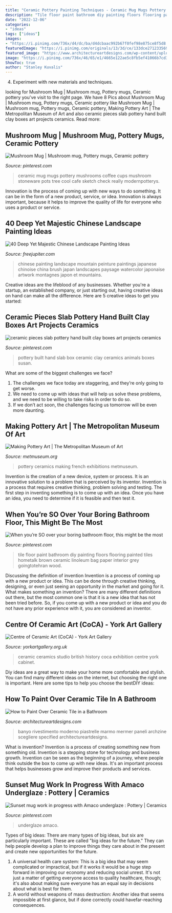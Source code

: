 ```yaml
---
title: "Ceramic Pottery Painting Techniques - Ceramic Mug Mugs Pottery Mushrooms Coffee Cups Mushroom Stoneware Pots Tree Cool Cafe Sketch Check Really Modernpotterys"
description: "Tile floor paint bathroom diy painting floors flooring painted tiles hometalk brown ceramic linoleum bag paper interior grey goingtotehran wood"
date: "2022-12-06"
categories:
- "ideas"
tags: ["ideas"]
images:
- "https://i.pinimg.com/736x/d4/dc/ba/d4dcbaac992b67f0fef98e875ce8f5d8.jpg"
featuredImage: "https://i.pinimg.com/originals/13/3d/ce/133dce27123356939422c68b0d8226a0.jpg"
featured_image: "https://www.architectureartdesigns.com/wp-content/uploads/2016/05/8-52.jpg"
image: "https://i.pinimg.com/736x/46/65/e1/4665e122ae5c8fb5ef41066b7cd39659.jpg"
ShowToc: true
author: "Stanley Kuvalis"
---
```



4. Experiment with new materials and techniques.

	

		
looking for Mushroom Mug | Mushroom mug, Pottery mugs, Ceramic pottery you've visit to the right page. We have 8 Pics about Mushroom Mug | Mushroom mug, Pottery mugs, Ceramic pottery like Mushroom Mug | Mushroom mug, Pottery mugs, Ceramic pottery, Making Pottery Art | The Metropolitan Museum of Art and also ceramic pieces slab pottery hand built clay boxes art projects ceramics. Read more:
		
    
## Mushroom Mug | Mushroom Mug, Pottery Mugs, Ceramic Pottery

<img loading=lazy src="https://i.pinimg.com/originals/13/3d/ce/133dce27123356939422c68b0d8226a0.jpg" onerror="this.onerror=null;this.src='https://tse2.mm.bing.net/th?id=OIP.Vxttz7AACnf3Z9-a9NFkuwHaLH&amp;pid=15.1';" alt="Mushroom Mug | Mushroom mug, Pottery mugs, Ceramic pottery">

_Source: pinterest.com_

>ceramic mug mugs pottery mushrooms coffee cups mushroom stoneware pots tree cool cafe sketch check really modernpotterys. 

	

Innovation is the process of coming up with new ways to do something. It can be in the form of a new product, service, or idea. Innovation is always important, because it helps to improve the quality of life for everyone who uses a product or service.

    
## 40 Deep Yet Majestic Chinese Landscape Painting Ideas

<img loading=lazy src="http://www.freejupiter.com/wp-content/uploads/2018/04/Chinese-Landscape-Painting-Ideas-15.jpg" onerror="this.onerror=null;this.src='https://tse4.mm.bing.net/th?id=OIP.5_jhMkWayE_Z1I_4M741lgHaKr&amp;pid=15.1';" alt="40 Deep Yet Majestic Chinese Landscape Painting Ideas">

_Source: freejupiter.com_

>chinese painting landscape mountain peinture paintings japanese chinoise china brush japan landscapes paysage watercolor japonaise artwork montagnes japon et mountains. 

	

Creative ideas are the lifeblood of any businesses. Whether you're a startup, an established company, or just starting out, having creative ideas on hand can make all the difference. Here are 5 creative ideas to get you started: 

    
## Ceramic Pieces Slab Pottery Hand Built Clay Boxes Art Projects Ceramics

<img loading=lazy src="https://i.pinimg.com/736x/9a/4e/cd/9a4ecd5eae1ae9bbca724b3c53a568c1.jpg" onerror="this.onerror=null;this.src='https://tse1.mm.bing.net/th?id=OIP.jTEQoDNyeyUmTvFFGkNy6QHaJ3&amp;pid=15.1';" alt="ceramic pieces slab pottery hand built clay boxes art projects ceramics">

_Source: pinterest.com_

>pottery built hand slab box ceramic clay ceramics animals boxes susan. 

	

What are some of the biggest challenges we face?
1. The challenges we face today are staggering, and they’re only going to get worse.
2. We need to come up with ideas that will help us solve these problems, and we need to be willing to take risks in order to do so.
3. If we don’t act soon, the challenges facing us tomorrow will be even more daunting.

    
## Making Pottery Art | The Metropolitan Museum Of Art

<img loading=lazy src="http://www.metmuseum.org/-/media/images/exhibitions/2014/making-pottery-art/makingpotteryart_webasset_1535x1535.jpg" onerror="this.onerror=null;this.src='https://tse4.mm.bing.net/th?id=OIP.jGGLtDn_w1NW5Q2dtpZPpgHaHa&amp;pid=15.1';" alt="Making Pottery Art | The Metropolitan Museum of Art">

_Source: metmuseum.org_

>pottery ceramics making french exhibitions metmuseum. 

	

Invention is the creation of a new device, system or process. It is an innovative solution to a problem that is perceived by its inventor. Invention is a process that requires creative thinking, problem solving and testing. The first step in inventing something is to come up with an idea. Once you have an idea, you need to determine if it is feasible and then test it.

    
## When You’re SO Over Your Boring Bathroom Floor, This Might Be The Most

<img loading=lazy src="https://i.pinimg.com/736x/46/65/e1/4665e122ae5c8fb5ef41066b7cd39659.jpg" onerror="this.onerror=null;this.src='https://tse4.mm.bing.net/th?id=OIP.uhrq73GziBvZEXfP9GZFzwHaJ3&amp;pid=15.1';" alt="When you’re SO over your boring bathroom floor, this might be the most">

_Source: pinterest.com_

>tile floor paint bathroom diy painting floors flooring painted tiles hometalk brown ceramic linoleum bag paper interior grey goingtotehran wood. 

	

Discussing the definition of invention
Invention is a process of coming up with a new product or idea. This can be done through creative thinking, designing, or even just seeing an opportunity in the market and going for it. What makes something an invention? There are many different definitions out there, but the most common one is that it is a new idea that has not been tried before. So, if you come up with a new product or idea and you do not have any prior experience with it, you are considered an inventor.

    
## Centre Of Ceramic Art (CoCA) - York Art Gallery

<img loading=lazy src="https://www.yorkartgallery.org.uk/wp-content/uploads/sites/5/2015/07/Murray-Cabinet-3-1280x853.jpg" onerror="this.onerror=null;this.src='https://tse1.mm.bing.net/th?id=OIP.eHWmL-jdUV2yRseqMeKIcQHaE7&amp;pid=15.1';" alt="Centre of Ceramic Art (CoCA) - York Art Gallery">

_Source: yorkartgallery.org.uk_

>ceramic ceramics studio british history coca exhibition centre york cabinet. 

	

Diy ideas are a great way to make your home more comfortable and stylish. You can find many different ideas on the internet, but choosing the right one is important. Here are some tips to help you choose the bestDIY ideas:

    
## How To Paint Over Ceramic Tile In A Bathroom

<img loading=lazy src="https://www.architectureartdesigns.com/wp-content/uploads/2016/05/8-52.jpg" onerror="this.onerror=null;this.src='https://tse1.mm.bing.net/th?id=OIP.2cCKx9ImOquel_HLK4BSSQHaFj&amp;pid=15.1';" alt="How to Paint Over Ceramic Tile in a Bathroom">

_Source: architectureartdesigns.com_

>banyo rivestimento moderno piastrelle marmo mermer paneli archzine scegliere specified architectureartdesigns. 

	

What is invention?
Invention is a process of creating something new from something old. Invention is a stepping stone for technology and business growth. Invention can be seen as the beginning of a journey, where people think outside the box to come up with new ideas. It's an important process that helps businesses grow and improve their products and services.

    
## Sunset Mug Work In Progress With Amaco Underglaze : Pottery | Ceramics

<img loading=lazy src="https://i.pinimg.com/736x/d4/dc/ba/d4dcbaac992b67f0fef98e875ce8f5d8.jpg" onerror="this.onerror=null;this.src='https://tse1.mm.bing.net/th?id=OIP.dzTRobnCLXR7JKdzpy3P9wHaJQ&amp;pid=15.1';" alt="Sunset mug work in progress with Amaco underglaze : Pottery | Ceramics">

_Source: pinterest.com_

>underglaze amaco. 

	

Types of big ideas:
There are many types of big ideas, but six are particularly important. These are called "big ideas for the future." They can help people develop a plan to improve things they care about in the present and create new opportunities for the future.
1. A universal health care system: This is a big idea that may seem complicated or impractical, but if it works it would be a huge step forward in improving our economy and reducing social unrest. It's not just a matter of getting everyone access to quality healthcare, though; it's also about making sure everyone has an equal say in decisions about what is best for them.
2. A world without weapons of mass destruction: Another idea that seems impossible at first glance, but if done correctly could havefar-reaching consequences.

